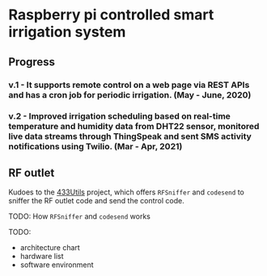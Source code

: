 # Raspberry pi controlled smart irrigation system

## Progress

### v.1 - It supports remote control on a web page via REST APIs and has a cron job for periodic irrigation. (May - June, 2020)
### v.2 - Improved irrigation scheduling based on real-time temperature and humidity data from DHT22 sensor, monitored live data streams through ThingSpeak and sent SMS activity notifications using Twilio.  (Mar - Apr, 2021)  

## RF outlet
Kudoes to the [433Utils](https://github.com/ninjablocks/433Utils/tree/master/RPi_utils) project, which offers `RFSniffer` and `codesend` to sniffer the RF outlet code and send the control code.

TODO:  How `RFSniffer` and `codesend` works

TODO:
- architecture chart
- hardware list
- software environment



